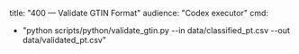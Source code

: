 title: "400 — Validate GTIN Format"
audience: "Codex executor"
cmd:
  - "python scripts/python/validate_gtin.py --in data/classified_pt.csv --out data/validated_pt.csv"
